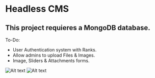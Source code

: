 # Headless CMS

## This project requieres a MongoDB database.

To-Do:
* User Authentication system with Ranks.
* Allow admins to upload Files & Images.
* Image, Sliders & Attachments forms.

![Alt text](./screenshot(1).png "Optional Title")
![Alt text](./screenshot(2).png "Optional Title")
